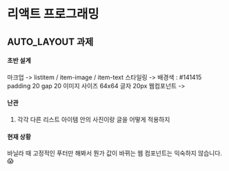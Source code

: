 # 리액트 프로그래밍

## AUTO_LAYOUT 과제

#### 초반 설계
마크업 -> listitem / item-image / item-text 
스타일링 -> 배경색 : #141415 padding 20 gap 20 이미지 사이즈 64x64 글자 20px 
웹컴포넌트 -> <list-item>

#### 난관
1. 각각 다른 리스트 아이템 안의 사진이랑 글을 어떻게 적용하지

#### 현재 상황
바닐라 때 고정적인 푸터만 해봐서 뭔가 값이 바뀌는 웹 컴포넌트는 익숙하지 않습니다. 😱 
